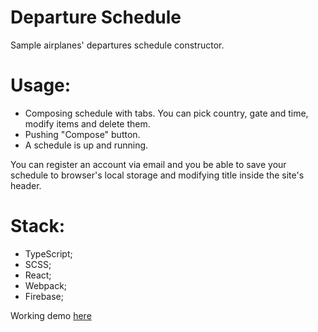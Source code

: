 # Departure Schedule

Sample airplanes' departures schedule constructor.

# Usage:

- Composing schedule with tabs. You can pick country, gate and time, modify items and delete them.
- Pushing "Compose" button.
- A schedule is up and running.

You can register an account via email and you be able to save your schedule to browser's local storage and modifying title inside the site's header.

# Stack:

- TypeScript;
- SCSS;
- React;
- Webpack;
- Firebase;

Working demo [here](https://departure-schedule.web.app/)